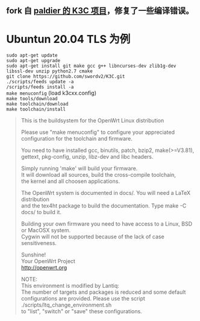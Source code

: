 ## fork 自 [paldier 的 K3C 项目](https://github.com/paldier/K3C)，修复了一些编译错误。  

# Ubuntun 20.04 TLS 为例  
`sudo apt-get update`  
`sudo apt-get upgrade`  
`sudo apt-get install git make gcc g++ libncurses-dev zlib1g-dev libssl-dev unzip python2.7 cmake`  
`git clone https://github.com/swordv2/K3C.git`  
`./scripts/feeds update -a`  
`/scripts/feeds install -a`  
`make menuconfig` (load k3cxx.config)  
`make tools/download`  
`make toolchain/download`  
`make toolchain/install`  


>This is the buildsystem for the OpenWrt Linux distribution  
>
>Please use "make menuconfig" to configure your appreciated  
>configuration for the toolchain and firmware.  
>
>You need to have installed gcc, binutils, patch, bzip2, make(>=V3.81),   
>gettext, pkg-config, unzip, libz-dev and libc headers.  
>
>Simply running 'make' will build your firmware.  
>It will download all sources, build the cross-compile toolchain,   
>the kernel and all choosen applications.  
>
>The OpenWrt system is documented in docs/. You will need a LaTeX distribution  
>and the tex4ht package to build the documentation. Type make -C docs/ to build it.  
>
>Building your own firmware you need to have access to a Linux, BSD or MacOSX system.  
>Cygwin will not be supported because of the lack of case sensitiveness.  
>
>Sunshine!  
>	Your OpenWrt Project  
>	http://openwrt.org  
>
>
>NOTE:  
>	This environment is modified by Lantiq:  
>	The number of targets and packages is reduced and some default   
>	configurations are provided. Please use the script  
>		./scripts/ltq_change_environment.sh  
>	to "list", "switch" or "save" these configurations.  
>
